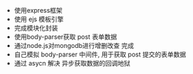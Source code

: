 - 使用express框架
- 使用 ejs 模板引擎
- 完成模块化封装
- 使用body-parser获取 post 表单数据
- 通过node.js对mongodb进行增删改查 完成
- 自己模拟 body-parser 中间件, 用于获取 post 提交的表单数据
- 通过 asycn 解决 异步获取数据的回调地狱
